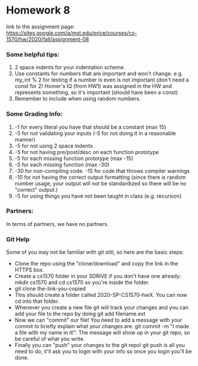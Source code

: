 # Homework 8

link to the assignment page:
https://sites.google.com/a/mst.edu/price/courses/cs-1570/hw/2020/fall/assignment-08

### Some helpful tips:
1) 2 space indents for your indentation scheme.
2) Use constants for numbers that are important and won't change.
   e.g. my_int % 2 for testing if a number is even is not important (don't need a const for 2)
        Homer's IQ (from HW1) was assigned in the HW and represents something, so it's important (should have been a const)
3) Remember to include <cstdlib> when using random numbers.

### Some Grading Info:
1) -1 for every literal you have that should be a constant (max 15)
2) -5 for not validating your inputs (-5 for not doing it in a reasonable manner)
3) -5 for not using 2 space indents
4) -5 for not having pre/post/desc on each function prototype
5) -5 for each missing function prototype (max -15)
6) -5 for each missing function (max -30)
7) -30 for non-compiling code. -15 for code that throws compiler warnings
8) -10 for not having the correct output formatting (since there is random number usage, your output will not be standardized
      so there will be no "correct" output.)
9) -5 for using things you have not been taught in class (e.g. recursion)

### Partners:
In terms of partners, we have no partners.


### Git Help

Some of you may not be familiar with git still, so here are the basic steps:

* Clone the repo using the "clone/download" and copy the link in the HTTPS box.
* Create a cs1570 folder in your SDRIVE if you don't have one already: mkdir cs1570 and cd cs1570 so you're inside the folder.
* git clone the-link-you-copied
* This should create a folder called 2020-SP-CS1570-hwX. You can now cd into that folder.
* Whenever you create a new file git will track your changes and you can add your file to the repo by doing git add filename.ext
* Now we can "commit" our file! You need to add a message with your commit to briefly explain what your changes are. git commit -m "I made a file with my name in it!". The message will show up in your git repo, so be careful of what you write.
* Finally you can "push" your changes to the git repo! git push  is all you need to do, it'll ask you to login with your info so once you login you'll be done.


